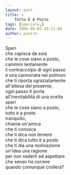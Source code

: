 ```yaml
---
layout: post
title: >
    Tutto È A Posto
tags: [speciale,]
date: 2009-06-02 10:11:00
author: pietro
---
```

Speri<br/>che capisca da sola<br/>che le cose siano a posto,<br/>cammini lentamente<br/>il contraccolpo di ogni passo<br/>è una cannonata nei polmoni<br/>che ti riporta sgraziatamente<br/>all'attesa del presente,<br/>ogni passo ti porta<br/>all'inevitabilità di una scelta<br/>speri<br/>che le cose siano a posto,<br/>tutto è a posto<br/>tranquillo,<br/>chiama un'amica<br/>che ti conosca<br/>che ti dica non temere<br/>che ti dica tutto è a posto<br/>che ti dia una motivazione<br/>un'idea una ragione<br/>per non sederti ed aspettare<br/>che senso ha correre<br/>quando comunque crollerà?
